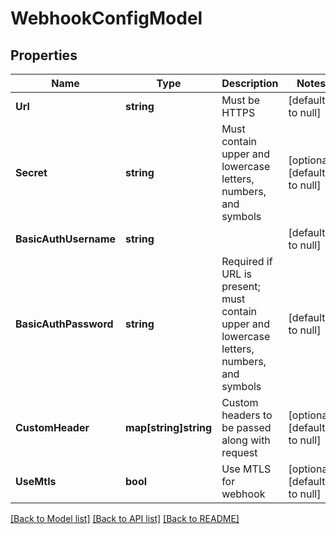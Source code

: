 # WebhookConfigModel

## Properties
Name | Type | Description | Notes
------------ | ------------- | ------------- | -------------
**Url** | **string** | Must be HTTPS | [default to null]
**Secret** | **string** | Must contain upper and lowercase letters, numbers, and symbols | [optional] [default to null]
**BasicAuthUsername** | **string** |  | [default to null]
**BasicAuthPassword** | **string** | Required if URL is present; must contain upper and lowercase letters, numbers, and symbols | [default to null]
**CustomHeader** | **map[string]string** | Custom headers to be passed along with request | [optional] [default to null]
**UseMtls** | **bool** | Use MTLS for webhook | [optional] [default to null]

[[Back to Model list]](../README.md#documentation-for-models) [[Back to API list]](../README.md#documentation-for-api-endpoints) [[Back to README]](../README.md)


